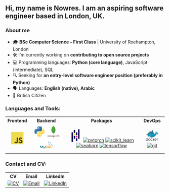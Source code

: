 <h2>Hi, my name is Nowres. 
I am an aspiring software engineer based in London, UK.</h2>

<h3>About me</h3>

- 🎓 **BSc Computer Science – First Class** | University of Roehampton, London
- 🛠️ I’m currently working on **contributing to open source projects**
- 💻 Programming languages: **Python (core language)**, JavaScript (intermediate), SQL
- 🔍 Seeking for **an entry-level software engineer position (preferably in Python)**
- 🗣️ Languages: **English (native), Arabic**
- 🛂 British Citizen

<h3 align="left">Languages and Tools:</h3>

<table>
  <tr>
    <th>Frontend</th>
    <th>Backend</th>
    <th>Packages</th>
    <th>DevOps</th>
  </tr>
  <tr>
    <td align="center">
      <a href="https://developer.mozilla.org/en-US/docs/Web/JavaScript" target="_blank" rel="noreferrer"><img src="https://raw.githubusercontent.com/devicons/devicon/master/icons/javascript/javascript-original.svg" alt="javascript" width="40" height="40"/></a>
    </td>
    <td align="center">
      <a href="https://www.python.org" target="_blank" rel="noreferrer"><img src="https://raw.githubusercontent.com/devicons/devicon/master/icons/python/python-original.svg" alt="python" width="40" height="40"/></a>
      <a href="https://www.mongodb.com/" target="_blank" rel="noreferrer"><img src="https://raw.githubusercontent.com/devicons/devicon/master/icons/mongodb/mongodb-original-wordmark.svg" alt="mongodb" width="40" height="40"/></a>
      <a href="https://www.mysql.com/" target="_blank" rel="noreferrer"><img src="https://raw.githubusercontent.com/devicons/devicon/master/icons/mysql/mysql-original-wordmark.svg" alt="mysql" width="40" height="40"/></a>
    </td>
    <td align="center">
      <a href="https://pandas.pydata.org/" target="_blank" rel="noreferrer"><img src="https://raw.githubusercontent.com/devicons/devicon/2ae2a900d2f041da66e950e4d48052658d850630/icons/pandas/pandas-original.svg" alt="pandas" width="40" height="40"/></a>
      <a href="https://pytorch.org/" target="_blank" rel="noreferrer"><img src="https://www.vectorlogo.zone/logos/pytorch/pytorch-icon.svg" alt="pytorch" width="40" height="40"/></a>
      <a href="https://scikit-learn.org/" target="_blank" rel="noreferrer"><img src="https://upload.wikimedia.org/wikipedia/commons/0/05/Scikit_learn_logo_small.svg" alt="scikit_learn" width="40" height="40"/></a>
      <a href="https://seaborn.pydata.org/" target="_blank" rel="noreferrer"><img src="https://seaborn.pydata.org/_images/logo-mark-lightbg.svg" alt="seaborn" width="40" height="40"/></a>
      <a href="https://www.tensorflow.org" target="_blank" rel="noreferrer"><img src="https://www.vectorlogo.zone/logos/tensorflow/tensorflow-icon.svg" alt="tensorflow" width="40" height="40"/></a>
    </td>
    <td align="center">
      <a href="https://www.docker.com/" target="_blank" rel="noreferrer"><img src="https://raw.githubusercontent.com/devicons/devicon/master/icons/docker/docker-original-wordmark.svg" alt="docker" width="40" height="40"/></a>
      <a href="https://git-scm.com/" target="_blank" rel="noreferrer"><img src="https://www.vectorlogo.zone/logos/git-scm/git-scm-icon.svg" alt="git" width="40" height="40"/></a>
    </td>
  </tr>
</table>




<h3 align="left">Contact and CV:</h3>
<table>
  <tr>
    <th>CV</th>
    <th>Email</th>
    <th>LinkedIn</th>
  </tr>
  <tr>
    <td align="center">
      <a href="nowres-al-rubaie-computer-science-cv.pdf" target="_blank" title="View CV">
        <img src="https://cdn-icons-png.flaticon.com/512/136/136522.png" 
             alt="CV" width="40" height="40" class="icon-hover"/>
      </a>
    </td>
    <td align="center">
      <a href="mailto:n.alrubaie@outlook.com" title="Email">
        <img src="https://cdn-icons-png.flaticon.com/512/732/732200.png" 
             alt="Email" width="40" height="40" class="icon-hover"/>
      </a>
    </td>
    <td align="center">
      <a href="https://www.linkedin.com/in/nowres-al-rubaie" target="_blank" title="LinkedIn">
        <img src="https://cdn-icons-png.flaticon.com/512/174/174857.png" 
             alt="LinkedIn" width="40" height="40" class="icon-hover"/>
      </a>
    </td>
  </tr>
</table>


